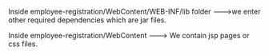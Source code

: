 Inside employee-registration/WebContent/WEB-INF/lib folder --->we enter other required dependencies which are jar files.

Inside employee-registration/WebContent ---> We contain jsp pages or css files.

 
